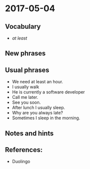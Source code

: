 # 2017-05-04

## Vocabulary

- *at least*

## New phrases

## Usual phrases

- We need at least an hour.
- I usually walk
- He is currently a software developer
- Call me later.
- See you soon.
- After lunch I usually sleep.
- Why are you always late?
- Sometimes I sleep in the morning.

## Notes and hints

## References:
- Duolingo
